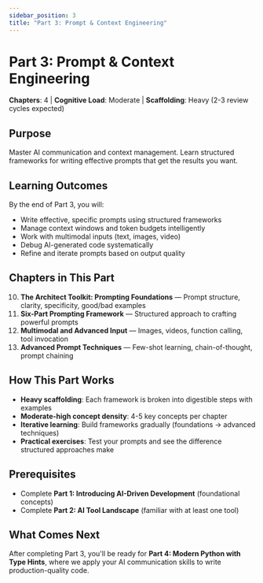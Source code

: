 ```yaml
---
sidebar_position: 3
title: "Part 3: Prompt & Context Engineering"
---
```


# Part 3: Prompt & Context Engineering

**Chapters**: 4 | **Cognitive Load**: Moderate | **Scaffolding**: Heavy (2-3 review cycles expected)

## Purpose

Master AI communication and context management. Learn structured frameworks for writing effective prompts that get the results you want.

## Learning Outcomes

By the end of Part 3, you will:
- Write effective, specific prompts using structured frameworks
- Manage context windows and token budgets intelligently
- Work with multimodal inputs (text, images, video)
- Debug AI-generated code systematically
- Refine and iterate prompts based on output quality

## Chapters in This Part

10. **The Architect Toolkit: Prompting Foundations** — Prompt structure, clarity, specificity, good/bad examples
11. **Six-Part Prompting Framework** — Structured approach to crafting powerful prompts
12. **Multimodal and Advanced Input** — Images, videos, function calling, tool invocation
13. **Advanced Prompt Techniques** — Few-shot learning, chain-of-thought, prompt chaining

## How This Part Works

- **Heavy scaffolding**: Each framework is broken into digestible steps with examples
- **Moderate-high concept density**: 4-5 key concepts per chapter
- **Iterative learning**: Build frameworks gradually (foundations → advanced techniques)
- **Practical exercises**: Test your prompts and see the difference structured approaches make

## Prerequisites

- Complete **Part 1: Introducing AI-Driven Development** (foundational concepts)
- Complete **Part 2: AI Tool Landscape** (familiar with at least one tool)

## What Comes Next

After completing Part 3, you'll be ready for **Part 4: Modern Python with Type Hints**, where we apply your AI communication skills to write production-quality code.
